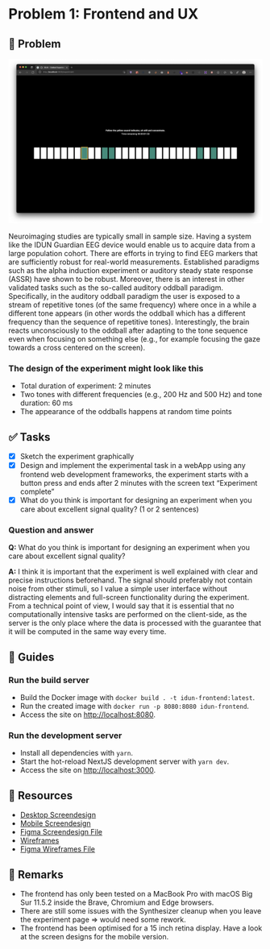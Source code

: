 # Problem 1: Frontend and UX

## 🎯 Problem

![Screenshot of the frontend](./img/frontend.png)

Neuroimaging studies are typically small in sample size. Having a system like the IDUN Guardian EEG device would enable us to acquire data from a large population cohort. There are efforts in trying to find EEG markers that are sufficiently robust for real-world measurements. Established paradigms such as the alpha induction experiment or auditory steady state response (ASSR) have shown to be robust. Moreover, there is an interest in other validated tasks such as the so-called auditory oddball paradigm. Specifically, in the auditory oddball paradigm the user is exposed to a stream of repetitive tones (of the same frequency) where once in a while a different tone appears (in other words the oddball which has a different frequency than the sequence of repetitive tones). Interestingly, the brain reacts unconsciously to the oddball after adapting to the tone sequence even when focusing on something else (e.g., for example focusing the gaze towards a cross centered on the screen).

### The design of the experiment might look like this

- Total duration of experiment: 2 minutes
- Two tones with different frequencies (e.g., 200 Hz and 500 Hz) and tone duration: 60 ms
- The appearance of the oddballs happens at random time points

## ✅ Tasks

- [x] Sketch the experiment graphically
- [x] Design and implement the experimental task in a webApp using any frontend web development frameworks, the experiment starts with a button press and ends after 2 minutes with the screen text “Experiment complete”
- [x] What do you think is important for designing an experiment when you care about excellent signal quality? (1 or 2 sentences)

### Question and answer

**Q:** What do you think is important for designing an experiment when you care about excellent signal quality?

**A:** I think it is important that the experiment is well explained with clear and precise instructions beforehand. The signal should preferably not contain noise from other stimuli, so I value a simple user interface without distracting elements and full-screen functionality during the experiment. From a technical point of view, I would say that it is essential that no computationally intensive tasks are performed on the client-side, as the server is the only place where the data is processed with the guarantee that it will be computed in the same way every time.

## 🚀 Guides

### Run the build server

- Build the Docker image with `docker build . -t idun-frontend:latest`.
- Run the created image with `docker run -p 8080:8080 idun-frontend`.
- Access the site on <http://localhost:8080>.

### Run the development server

- Install all dependencies with `yarn`.
- Start the hot-reload NextJS development server with `yarn dev`.
- Access the site on <http://localhost:3000>.

## 🔗 Resources

- [Desktop Screendesign](./ideation/screendesign/desktop)
- [Mobile Screendesign](./ideation/screendesign/mobile)
- [Figma Screendesign File](./ideation/screendesign/screendesign.fig)
- [Wireframes](./ideation/wireframes)
- [Figma Wireframes File](./ideation/wireframes/wireframes.fig)

## 🧩 Remarks

- The frontend has only been tested on a MacBook Pro with macOS Big Sur 11.5.2 inside the Brave, Chromium and Edge browsers.
- There are still some issues with the Synthesizer cleanup when you leave the experiment page => would need some rework.
- The frontend has been optimised for a 15 inch retina display. Have a look at the screen designs for the mobile version.
